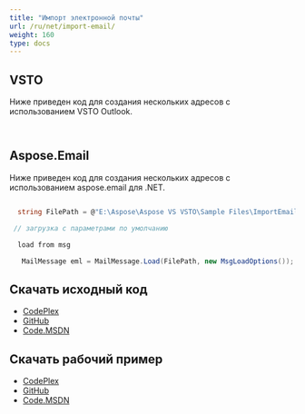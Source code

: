 ```yaml
---
title: "Импорт электронной почты"
url: /ru/net/import-email/
weight: 160
type: docs
---
```



## **VSTO**
Ниже приведен код для создания нескольких адресов с использованием VSTO Outlook.

``` cs



```
## **Aspose.Email**
Ниже приведен код для создания нескольких адресов с использованием aspose.email для .NET.

``` cs

  string FilePath = @"E:\Aspose\Aspose VS VSTO\Sample Files\ImportEmail.msg";  

 // загрузка с параметрами по умолчанию

  load from msg

   MailMessage eml = MailMessage.Load(FilePath, new MsgLoadOptions());

```
## **Скачать исходный код**
- [CodePlex](https://asposeemailvsto.codeplex.com/SourceControl/latest#Code)
- [GitHub](https://github.com/aspose-email/Aspose.Email-for-.NET/tree/master/Plugins/Aspose.Email%20Vs%20VSTO%20Outlook/Code%20Comparison%20of%20Common%20Features/Import%20Email)
- [Code.MSDN](https://code.msdn.microsoft.com/Code-Comparison-of-common-4e0f39b8/view/SourceCode#content)
## **Скачать рабочий пример**
- [CodePlex](https://asposeemailvsto.codeplex.com/releases/view/620910)
- [GitHub](https://github.com/aspose-email/Aspose.Email-for-.NET/releases/tag/AsposeEmailVsVSTOv1.2)
- [Code.MSDN](https://code.msdn.microsoft.com/Code-Comparison-of-common-4e0f39b8)